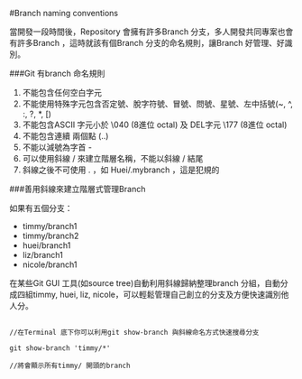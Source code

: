 #Branch naming conventions

當開發一段時間後，Repository 會擁有許多Branch 分支，多人開發共同專案也會有許多Branch ，這時就該有個Branch 分支的命名規則，讓Branch 好管理、好識別。

###Git 有branch 命名規則

1. 不能包含任何空白字元
2. 不能使用特殊字元包含否定號、脫字符號、冒號、問號、星號、左中括號(~, ^, :, ?, *, [)
3. 不能包含ASCII 字元小於 \040 (8進位 octal) 及 DEL字元 \177 (8進位 octal)
4. 不能包含連續 兩個點 (..)
5. 不能以減號為字首 -
6. 可以使用斜線 / 來建立階層名稱，不能以斜線 / 結尾
7. 斜線之後不可使用 .  ，如 Huei/.mybranch ，這是犯規的

###善用斜線來建立階層式管理Branch

如果有五個分支：

* timmy/branch1
* timmy/branch2
* huei/branch1
* liz/branch1
* nicole/branch1

在某些Git GUI 工具(如source tree)自動利用斜線歸納整理branch 分組，自動分成四組timmy, huei, liz, nicole，可以輕鬆管理自己創立的分支及方便快速識別他人分。

```

//在Terminal 底下你可以利用git show-branch 與斜線命名方式快速搜尋分支

git show-branch 'timmy/*'

//將會顯示所有timmy/ 開頭的branch 

```
